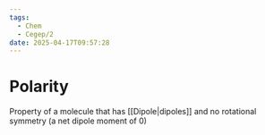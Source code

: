 ```yaml
---
tags:
  - Chem
  - Cegep/2
date: 2025-04-17T09:57:28
---
```


# Polarity

Property of a molecule that has [[Dipole|dipoles]] and no rotational symmetry (a net dipole moment of 0)
